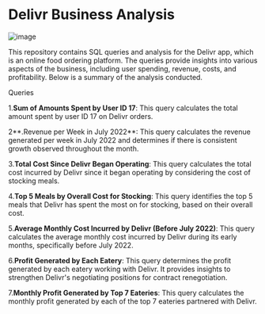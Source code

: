 # Delivr Business Analysis

![image](https://github.com/ergyunhasan/Delivr_Business_Analysis_SQL/assets/121507597/5cd1c195-1ef3-4e15-bd0d-41df97b850bf)

This repository contains SQL queries and analysis for the Delivr app, which is an online food ordering platform. The queries provide insights into various aspects of the business, including user spending, revenue, costs, and profitability. Below is a summary of the analysis conducted.

Queries

1.**Sum of Amounts Spent by User ID 17**: This query calculates the total amount spent by user ID 17 on Delivr orders.

2**.Revenue per Week in July 2022**: This query calculates the revenue generated per week in July 2022 and determines if there is consistent growth observed throughout the month.

3.**Total Cost Since Delivr Began Operating**: This query calculates the total cost incurred by Delivr since it began operating by considering the cost of stocking meals.

4.**Top 5 Meals by Overall Cost for Stocking**: This query identifies the top 5 meals that Delivr has spent the most on for stocking, based on their overall cost.

5.**Average Monthly Cost Incurred by Delivr (Before July 2022)**: This query calculates the average monthly cost incurred by Delivr during its early months, specifically before July 2022.

6.**Profit Generated by Each Eatery**: This query determines the profit generated by each eatery working with Delivr. It provides insights to strengthen Delivr's negotiating positions for contract renegotiation.

7.**Monthly Profit Generated by Top 7 Eateries**: This query calculates the monthly profit generated by each of the top 7 eateries partnered with Delivr.
